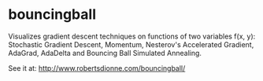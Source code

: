 # bouncingball

Visualizes gradient descent techniques on functions of two variables f(x, y): Stochastic Gradient Descent, Momentum, Nesterov's Accelerated Gradient, AdaGrad, AdaDelta and Bouncing Ball Simulated Annealing.

See it at: http://www.robertsdionne.com/bouncingball/
